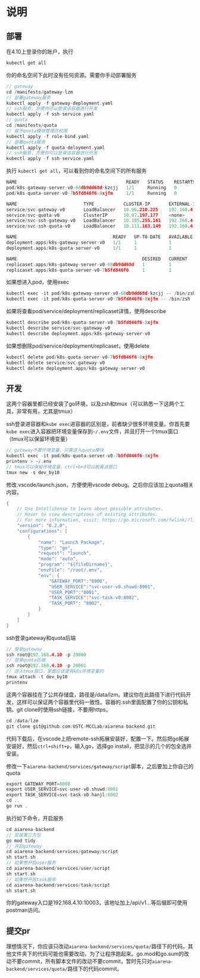 # 说明

## 部署

在4.10上登录你的账户，执行

```c
kubectl get all
```

你的命名空间下此时没有任何资源。需要你手动部署服务

```c
// gateway
cd /manifests/gateway-lzm
// 部署gateway服务
kubectl apply -f gateway-deployment.yaml
// ssh服务，方便你可以登录该容器进行开发
kubectl apply -f ssh-service.yaml
// quota
cd /manifests/quota
// 赋予quota模块管理员权限
kubectl apply -f role-bind.yaml
// 部署quota服务
kubectl apply -f quota-deloyment.yaml
// ssh服务，方便你可以登录该容器进行开发
kubectl apply -f ssh-service.yaml
```

执行 `kubectl get all`，可以看到你的命名空间下的所有服务

```c
NAME                                         READY   STATUS    RESTARTS   AGE
pod/k8s-gateway-server-v0-68db9dd68d-kzcjj   1/1     Running   0          110s
pod/k8s-quota-server-v0-7b5fd846f6-8xjfm     1/1     Running   0          14s

NAME                         TYPE           CLUSTER-IP       EXTERNAL-IP    PORT(S)     AGE
service/svc-gateway-v0       LoadBalancer   10.96.210.225    192.168.4.10   10003/TCP   110s
service/svc-quota-v0         ClusterIP      10.97.197.177    <none>         8003/TCP    14s
service/svc-ssh-gateway-v0   LoadBalancer   10.105.255.161   192.168.4.10   20000/TCP   116s
service/svc-ssh-quota-v0     LoadBalancer   10.111.163.149   192.168.4.10   20001/TCP   20s

NAME                                    READY   UP-TO-DATE   AVAILABLE   AGE
deployment.apps/k8s-gateway-server-v0   1/1     1            1           110s
deployment.apps/k8s-quota-server-v0     1/1     1            1           14s

NAME                                               DESIRED   CURRENT   READY   AGE
replicaset.apps/k8s-gateway-server-v0-68db9dd68d   1         1         1       110s
replicaset.apps/k8s-quota-server-v0-7b5fd846f6     1         1         1       14s
```

如果想进入pod，使用exec

```c
kubectl exec -it pod/k8s-gateway-server-v0-68db9dd68d-kzcjj -- /bin/zsh
kubectl exec -it pod/k8s-quota-server-v0-7b5fd846f6-8xjfm -- /bin/zsh
```

如果将查看pod/service/deployment/replicaset详情，使用describe

```c
kubectl describe pod/k8s-quota-server-v0-7b5fd846f6-8xjfm
kubectl describe service/svc-gateway-v0 
kubectl describe deployment.apps/k8s-gateway-server-v0
```

如果想删除pod/service/deployment/replicaset，使用delete

```c
kubectl delete pod/k8s-quota-server-v0-7b5fd846f6-8xjfm
kubectl delete service/svc-gateway-v0 
kubectl delete deployment.apps/k8s-gateway-server-v0
```

## 开发

这两个容器里都已经安装了go环境，以及zsh和tmux（可以熟悉一下这两个工具，非常有用，尤其是tmux）

ssh登录进容器和`kube exec`进容器的区别是，前者缺少很多环境变量。你首先要`kube exec`进入容器把环境变量保存到`~/.env`文件，并且打开一个tmux窗口（tmux可以保留环境变量）

```c
// gateway不要环境变量，只需进入quota模块
kubectl exec -it pod/k8s-quota-server-v0-7b5fd846f6-8xjfm
printenv > ~/.env
// tmux可以保留环境变量，ctrl+b+d可以脱离该窗口
tmux new -s dev_by10
```

修改.vscode/launch.json，方便使用vscode debug。之后你应该加上quota相关内容。

```c
{
    // Use IntelliSense to learn about possible attributes.
    // Hover to view descriptions of existing attributes.
    // For more information, visit: https://go.microsoft.com/fwlink/?linkid=830387
    "version": "0.2.0",
    "configurations": [
        {
            "name": "Launch Package",
            "type": "go",
            "request": "launch",
            "mode": "auto",
            "program": "${fileDirname}",
            "envFile": "/root/.env",
            "env": {
                "GATEWAY_PORT":"8000", 
                "USER_SERVICE":"svc-user-v0.shuwd:8001", 
                "USER_PORT":"8001", 
                "TASK_SERVICE":"svc-task-v0:8002", 
                "TASK_PORT": "8002",
            }
        }
    ]
}
```

ssh登录gateway和quota后端

```c
// 登录gateway
ssh root@192.168.4.10 -p 20000
// 登录quota后端
ssh root@192.168.4.10 -p 20001
// 进入tmux窗口，里面应该是有k8s环境变量的
tmux attach -t dev_by10
printenv
```

这两个容器挂在了公共存储盘，路径是/data/lzm。建议你在此路径下进行代码开发，这样可以保证两个容器里代码一致性。容器的.ssh里面配置了你的公钥和私钥。git clone时使用ssh链接，不要用https。

```c
cd /data/lzm
git clone git@github.com:USTC-MCCLab/aiarena-backend.git
```

代码下载后，在vscode上把remote-ssh拓展安装好，配置一下。然后把go拓展安装好，然后`ctrl+shift+p`，输入go，选择go install，把显示的几个的包全选并安装。

修改一下`aiarena-backend/services/gateway/script`脚本，之后要加上你自己的quota

```c
export GATEWAY_PORT=8000
export USER_SERVICE=svc-user-v0.shuwd:8001
export TASK_SERVICE=svc-task-v0.hanjl:8002
cd ..
go run .
```

执行如下命令，开启服务

```c
cd aiarena-backend
// 安装第三方包
go mod tidy
// 开启gateway
cd aiarena-backend/services/gateway/script
sh start.sh
// 如果想开启user服务
cd aiarena-backend/services/user/script
sh start.sh
// 如果想开启task服务
cd aiarena-backend/services/task/script
sh start.sh
```

你的gateway入口是192.168.4.10:10003，该地址加上/api/v1...等后缀即可使用postman访问。

## 提交pr

理想情况下，你应该只改动`aiarena-backend/services/quota/`路径下的代码。其他文件夹下的代码可能也需要改动，为了让程序跑起来。go.mod和go.sum的改动不要commit，所有脚本文件的改动不要commit，暂时先只对`aiarena-backend/services/quota/`路径下的代码commit。
